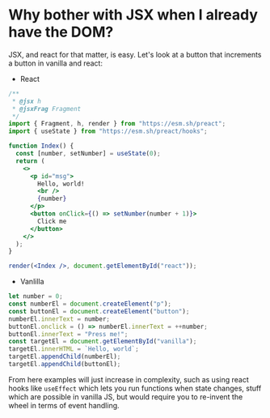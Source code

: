 # Why bother with JSX when I already have the DOM?

JSX, and react for that matter, is easy. Let's look at a button that increments
a button in vanilla and react:

- React

```jsx
/**
 * @jsx h
 * @jsxFrag Fragment
 */
import { Fragment, h, render } from "https://esm.sh/preact";
import { useState } from "https://esm.sh/preact/hooks";

function Index() {
  const [number, setNumber] = useState(0);
  return (
    <>
      <p id="msg">
        Hello, world!
        <br />
        {number}
      </p>
      <button onClick={() => setNumber(number + 1)}>
        Click me
      </button>
    </>
  );
}

render(<Index />, document.getElementById("react"));
```

- Vanlilla

```js
let number = 0;
const numberEl = document.createElement("p");
const buttonEl = document.createElement("button");
numberEl.innerText = number;
buttonEl.onclick = () => numberEl.innerText = ++number;
buttonEl.innerText = "Press me!";
const targetEl = document.getElementById("vanilla");
targetEl.innerHTML = `Hello, world`;
targetEl.appendChild(numberEl);
targetEl.appendChild(buttonEl);
```

From here examples will just increase in complexity, such as using react hooks
like `useEffect` which lets you run functions when state changes, stuff which
are possible in vanilla JS, but would require you to re-invent the wheel in
terms of event handling.
